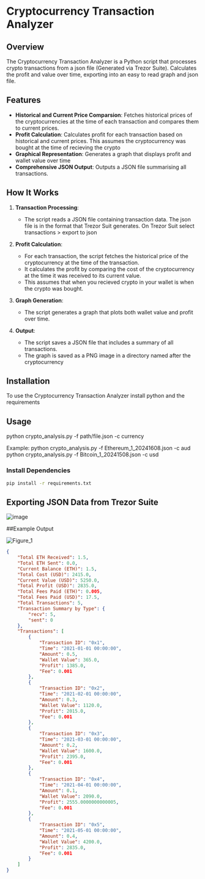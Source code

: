 # Cryptocurrency Transaction Analyzer

## Overview

The Cryptocurrency Transaction Analyzer is a Python script that processes crypto transactions from a json file (Generated via Trezor Suite). Calculates the profit and value over time, exporting into an easy to read graph and json file.

## Features

- **Historical and Current Price Comparsion**: Fetches historical prices of the cryptocurrencies at the time of each transaction and compares them to current prices.
- **Profit Calculation**: Calculates profit for each transaction based on historical and current prices. This assumes the cryptocurrency was bought at the time of recieving the crypto
- **Graphical Representation**: Generates a graph that displays profit and wallet value over time
- **Comprehensive JSON Output**: Outputs a JSON file summarising all transactions.

## How It Works

1. **Transaction Processing**:
    - The script reads a JSON file containing transaction data. The json file is in the format that Trezor Suit generates. On Trezor Suit select transactions > export to json

2. **Profit Calculation**:
    - For each transaction, the script fetches the historical price of the cryptocurrency at the time of the transaction.
    - It calculates the profit by comparing the cost of the cryptocurrency at the time it was received to its current value.
    - This assumes that when you recieved crypto in your wallet is when the crypto was bought.

3. **Graph Generation**:
    - The script generates a graph that plots both wallet value and profit over time.

4. **Output**:
    - The script saves a JSON file that includes a summary of all transactions.
    - The graph is saved as a PNG image in a directory named after the cryptocurrency

## Installation

To use the Cryptocurrency Transaction Analyzer install python and the requirements

## Usage
python crypto_analysis.py -f path/file.json -c currency

Example:
python crypto_analysis.py -f Ethereum_1_20241608.json -c aud
python crypto_analysis.py -f Bitcoin_1_20241508.json -c usd



### Install Dependencies

```sh
pip install -r requirements.txt
```

## Exporting JSON Data from Trezor Suite
![image](https://github.com/user-attachments/assets/5883b0d0-c9c9-4e12-86e4-b3a463c774a9)

##Example Output

![Figure_1](https://github.com/user-attachments/assets/27fec376-1940-49e0-b512-de19d725c698)


```json
{
    "Total ETH Received": 1.5,
    "Total ETH Sent": 0.0,
    "Current Balance (ETH)": 1.5,
    "Total Cost (USD)": 2415.0,
    "Current Value (USD)": 5250.0,
    "Total Profit (USD)": 2835.0,
    "Total Fees Paid (ETH)": 0.005,
    "Total Fees Paid (USD)": 17.5,
    "Total Transactions": 5,
    "Transaction Summary by Type": {
        "recv": 5,
        "sent": 0
    },
    "Transactions": [
        {
            "Transaction ID": "0x1",
            "Time": "2021-01-01 00:00:00",
            "Amount": 0.5,
            "Wallet Value": 365.0,
            "Profit": 1385.0,
            "Fee": 0.001
        },
        {
            "Transaction ID": "0x2",
            "Time": "2021-02-01 00:00:00",
            "Amount": 0.3,
            "Wallet Value": 1120.0,
            "Profit": 2015.0,
            "Fee": 0.001
        },
        {
            "Transaction ID": "0x3",
            "Time": "2021-03-01 00:00:00",
            "Amount": 0.2,
            "Wallet Value": 1600.0,
            "Profit": 2395.0,
            "Fee": 0.001
        },
        {
            "Transaction ID": "0x4",
            "Time": "2021-04-01 00:00:00",
            "Amount": 0.1,
            "Wallet Value": 2090.0,
            "Profit": 2555.0000000000005,
            "Fee": 0.001
        },
        {
            "Transaction ID": "0x5",
            "Time": "2021-05-01 00:00:00",
            "Amount": 0.4,
            "Wallet Value": 4200.0,
            "Profit": 2835.0,
            "Fee": 0.001
        }
    ]
}
```




